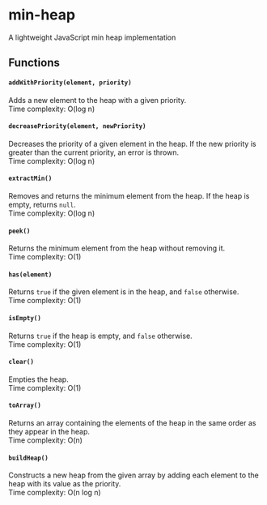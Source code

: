 # min-heap
A lightweight JavaScript min heap implementation

## Functions

#### `addWithPriority(element, priority)`
Adds a new element to the heap with a given priority.  
Time complexity: O(log n)

#### `decreasePriority(element, newPriority)`
Decreases the priority of a given element in the heap. If the new priority is greater than the current priority, an error is thrown.  
Time complexity: O(log n)

#### `extractMin()`
Removes and returns the minimum element from the heap. If the heap is empty, returns `null`.  
Time complexity: O(log n)

#### `peek()`
Returns the minimum element from the heap without removing it.  
Time complexity: O(1)

#### `has(element)`
Returns `true` if the given element is in the heap, and `false` otherwise.  
Time complexity: O(1)

#### `isEmpty()`
Returns `true` if the heap is empty, and `false` otherwise.  
Time complexity: O(1)

#### `clear()`
Empties the heap.  
Time complexity: O(1)

#### `toArray()`
Returns an array containing the elements of the heap in the same order as they appear in the heap.  
Time complexity: O(n)

#### `buildHeap()` 
Constructs a new heap from the given array by adding each element to the heap with its value as the priority.  
Time complexity: O(n log n)
